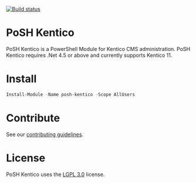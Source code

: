 ﻿[![Build status](https://ci.appveyor.com/api/projects/status/cqu1k6dvp0lyvh6a/branch/master?svg=true)](https://ci.appveyor.com/project/clcrutch/posh-kentico/branch/master)

# PoSH Kentico
PoSH Kentico is a PowerShell Module for Kentico CMS administration.  PoSH Kentico requires .Net 4.5 or above and currently supports Kentico 11.

# Install
```powershell
Install-Module -Name posh-kentico -Scope AllUsers
```

# Contribute
See our [contributing guidelines](CONTRIBUTING.md).

# License
PoSH Kentico uses the [LGPL 3.0](LICENSE.txt) license.
